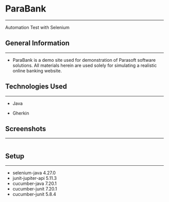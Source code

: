 <h1>ParaBank</h1>
<hr><p>Automation Test with Selenium</p><h2>General Information</h2>
<hr><ul>
<li>ParaBank is a demo site used for demonstration of Parasoft software solutions. All materials herein are used solely for simulating a realistic online banking website.</li>
</ul><h2>Technologies Used</h2>
<hr><ul>
<li>Java</li>
</ul><ul>
<li>Gherkin</li>
</ul><h2>Screenshots</h2>
<hr><p><img src="https://i.ibb.co.com/yRGVdth/thumbnail.png" alt=""></p><h2>Setup</h2>
<hr>
<ul>
<li>selenium-java 4.27.0</li>
<li>junit-jupiter-api 5.11.3</li>
<li>cucumber-java 7.20.1</li>
<li>cucumber-junit 7.20.1</li>
<li>cucumber-junit 5.8.4</li>
</ul>
